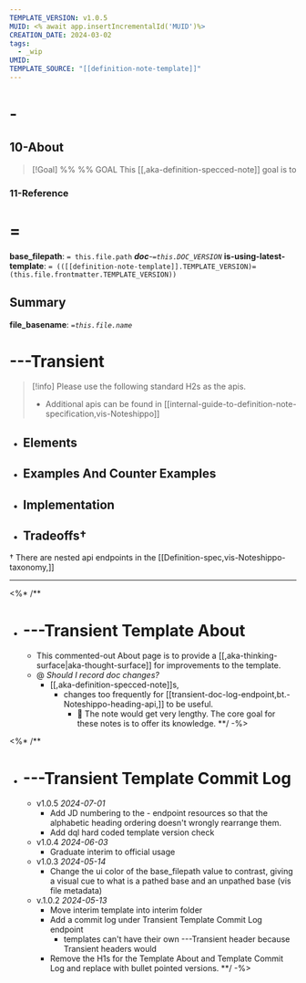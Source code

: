 ```yaml
---
TEMPLATE_VERSION: v1.0.5
MUID: <% await app.insertIncrementalId('MUID')%>
CREATION_DATE: 2024-03-02
tags:
  - _wip
UMID: 
TEMPLATE_SOURCE: "[[definition-note-template]]"
---
```


# -
## 10-About

> [!Goal] %%  %% GOAL
> This [[,aka-definition-specced-note]] goal is to 


### 11-Reference



# =

**base_filepath**: `= this.file.path` ***doc**-`=this.DOC_VERSION`*
**is-using-latest-template**: `= (([[definition-note-template]].TEMPLATE_VERSION)=(this.file.frontmatter.TEMPLATE_VERSION)) `

## Summary

**file_basename**: *`=this.file.name`*



# ---Transient

> [!info] Please use the following standard H2s as the apis.
> * Additional apis can be found in [[internal-guide-to-definition-note-specification,vis-Noteshippo]]

- ## Elements
- ## Examples And Counter Examples
- ## Implementation
- ## Tradeoffs†

† There are nested api endpoints in the [[Definition-spec,vis-Noteshippo-taxonomy,]]


---

<%* /** 
- # ---Transient Template About
  - This commented-out About page is to provide a [[,aka-thinking-surface|aka-thought-surface]] for improvements to the template.
  - @ *Should I record doc changes?*
    - [[,aka-definition-specced-note]]s,
      - changes too frequently for  [[transient-doc-log-endpoint,bt.-Noteshippo-heading-api,]] to be useful. 
        - 🤔 The note would get very lengthy. The core goal for these notes is to offer its knowledge.
**/ -%>

<%* /** 
- # ---Transient Template Commit Log
  - v1.0.5 *2024-07-01*
    - Add JD numbering to the - endpoint resources so that the alphabetic heading ordering doesn't wrongly rearrange them.
    - Add dql hard coded template version check 
  - v1.0.4 *2024-06-03*
    - Graduate interim to official usage
  - v1.0.3 *2024-05-14*
    - Change the ui color of the base_filepath value to contrast, giving a visual cue to what is a pathed base and an unpathed base (vis file metadata)
  - v.1.0.2 *2024-05-13*
    - Move interim template into interim folder
    - Add a commit log under Transient Template Commit Log endpoint
      - templates can't have their own ---Transient header because Transient headers would 
    - Remove the H1s for the Template About and Template Commit Log and replace with bullet pointed versions.
**/ -%>